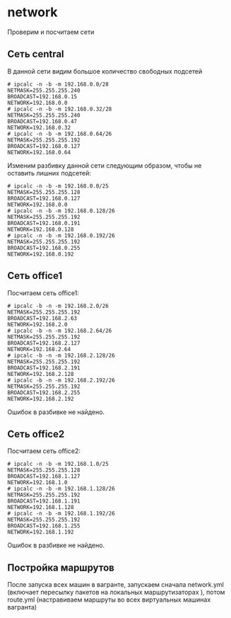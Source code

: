 # network

Проверим и посчитаем сети

## Сеть central

В данной сети видим большое количество свободных подсетей

	# ipcalc -n -b -m 192.168.0.0/28
	NETMASK=255.255.255.240
	BROADCAST=192.168.0.15
	NETWORK=192.168.0.0
	# ipcalc -n -b -m 192.168.0.32/28
	NETMASK=255.255.255.240
	BROADCAST=192.168.0.47
	NETWORK=192.168.0.32
	# ipcalc -n -b -m 192.168.0.64/26
	NETMASK=255.255.255.192
	BROADCAST=192.168.0.127
	NETWORK=192.168.0.64

Изменим разбивку данной сети следующим образом, чтобы не оставить лишних подсетей:

	# ipcalc -n -b -m 192.168.0.0/25
	NETMASK=255.255.255.128
	BROADCAST=192.168.0.127
	NETWORK=192.168.0.0
	# ipcalc -n -b -m 192.168.0.128/26
	NETMASK=255.255.255.192
	BROADCAST=192.168.0.191
	NETWORK=192.168.0.128
	# ipcalc -n -b -m 192.168.0.192/26
	NETMASK=255.255.255.192
	BROADCAST=192.168.0.255
	NETWORK=192.168.0.192


## Сеть office1

Посчитаем сеть office1:

	# ipcalc -b -n -m 192.168.2.0/26
	NETMASK=255.255.255.192
	BROADCAST=192.168.2.63
	NETWORK=192.168.2.0
	# ipcalc -b -n -m 192.168.2.64/26
	NETMASK=255.255.255.192
	BROADCAST=192.168.2.127
	NETWORK=192.168.2.64
	# ipcalc -b -n -m 192.168.2.128/26
	NETMASK=255.255.255.192
	BROADCAST=192.168.2.191
	NETWORK=192.168.2.128
	# ipcalc -b -n -m 192.168.2.192/26
	NETMASK=255.255.255.192
	BROADCAST=192.168.2.255
	NETWORK=192.168.2.192

Ошибок в разбивке не найдено.

## Сеть office2

Посчитаем сеть office2:

	# ipcalc -n -b -m 192.168.1.0/25 
	NETMASK=255.255.255.128
	BROADCAST=192.168.1.127
	NETWORK=192.168.1.0
	# ipcalc -n -b -m 192.168.1.128/26
	NETMASK=255.255.255.192
	BROADCAST=192.168.1.191
	NETWORK=192.168.1.128
	# ipcalc -n -b -m 192.168.1.192/26
	NETMASK=255.255.255.192
	BROADCAST=192.168.1.255
	NETWORK=192.168.1.192

Ошибок в разбивке не найдено.

## Постройка маршрутов

После запуска всех машин в вагранте, запускаем сначала network.yml (включает пересылку пакетов на локальных маршрутизаторах ), потом route.yml (настравиваем маршруты во всех виртуальных машинах вагранта)

